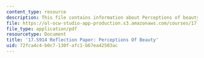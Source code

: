 ```yaml
---
content_type: resource
description: This file contains information about Perceptions of beauty.
file: https://ol-ocw-studio-app-production.s3.amazonaws.com/courses/17-s914-conversations-you-cant-have-on-campus-race-ethnicity-gender-and-identity-spring-2012/72fca4c4b0c7130fafc1b67ea42503ac_MIT17_S914S12_beauty3.pdf
file_type: application/pdf
resourcetype: Document
title: '17.S914 Reflection Paper: Perceptions Of Beauty'
uid: 72fca4c4-b0c7-130f-afc1-b67ea42503ac
---
```

